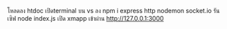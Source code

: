 โหลดลง htdoc เปิดterminal บน vs ลง npm i express http nodemon socket.io
รันเซิฟ node index.js
เปิด xmapp
เข้าผ่าน http://127.0.0.1:3000
 
